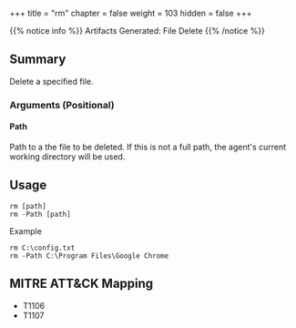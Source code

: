 +++
title = "rm"
chapter = false
weight = 103
hidden = false
+++

{{% notice info %}}
Artifacts Generated: File Delete
{{% /notice %}}

## Summary
Delete a specified file.

### Arguments (Positional)
#### Path
Path to a the file to be deleted. If this is not a full path, the agent's current working directory will be used. 

## Usage
```
rm [path]
rm -Path [path]
```
Example
```
rm C:\config.txt
rm -Path C:\Program Files\Google Chrome
```

## MITRE ATT&CK Mapping

- T1106
- T1107